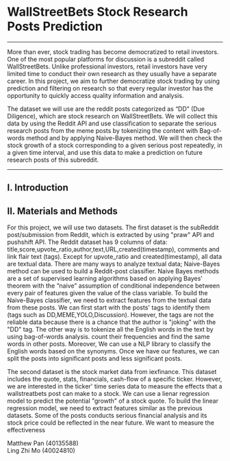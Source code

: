# WallStreetBets Stock Research Posts Prediction

***

More than ever, stock trading has become democratized to retail investors. One of the most popular platforms for discussion is a subreddit called WallStreetBets. Unlike professional investors, retail investors have very limited time to conduct their own research as they usually have a separate career. In this project, we aim to further democratize stock trading by using prediction and filtering on research so that every regular investor has the opportunity to quickly access quality information and analysis.

The dataset we will use are the reddit posts categorized as “DD” (Due Diligence), which are stock research on WallStreetBets. We will collect this data by using the Reddit API and use classification to separate the serious research posts from the meme posts by tokenizing the content with Bag-of-words method and by applying Naive-Bayes method. We will then check the stock growth of a stock corresponding to a given serious post repeatedly, in a given time interval, and use this data to make a prediction on future research posts of this subreddit.

***

## I. Introduction

## II. Materials and Methods
For this project, we will use two datasets.
The first dataset is the subReddit post/submission from Reddit, which is extracted by using "praw" API and pushshift API.
The Reddit dataset has 9 columns of data: title,score,upvote_ratio,author,text,URL,created(timestamp), comments and link flair text (tags). Except for upvote_ratio and created(timestamp), all data are textual data. There are many ways to analyze textual data; Naive-Bayes method can be used to build a Reddit-post classifier. Naive Bayes methods are a set of supervised learning algorithms based on applying Bayes’ theorem with the “naive” assumption of conditional independence between every pair of features given the value of the class variable. To build the Naive-Bayes classifier, we need to extract features from the textual data from these posts. We can first start with the posts' tags to identify them (tags such as DD,MEME,YOLO,Discussion). However, the tags are not the reliable data because there is a chance that the author is "joking" with the "DD" tag. The other way is to tokenize all the English words in the text by using bag-of-words analysis. count their frequencies and find the same words in other posts. Moreover, We can use a NLP library to classify the English words based on the synonyms. Once we have our features, we can split the posts into significant posts and less significant posts. 

The second dataset is the stock market data from iexfinance. This dataset includes the quote, stats, financials, cash-flow of a specific ticker. However, we are interested in the ticker' time series data to measure the effects that a wallstreatbets post can make to a stock. We can use a lienar regression model to predict the potential "growth" of a stock quote. To build the linear regression model, we need to extract features similar as the previous datasets. Some of the posts conducts serious financial analysis and its stock price could be reflected in the near future. We want to measure the effectiveness 

Matthew Pan (40135588)<br>
Ling Zhi Mo (40024810)
